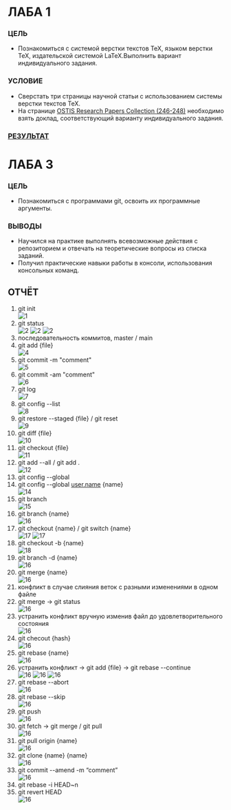 # ЛАБА 1

### ЦЕЛЬ

- Познакомиться с системой верстки текстов TeX, языком верстки TeX, издательской системой LaTeX.Выполнить вариант индивидуального задания.

### УСЛОВИЕ

- Сверстать три страницы научной статьи с использованием системы верстки текстов TeX.
- На странице [OSTIS Research Papers Collection (246-248)](https://proc.ostis.net/proc/Proceedings%20OSTIS-2024.pdf) необходимо взять доклад, соответствующий варианту индивидуального задания.

### [РЕЗУЛЬТАТ](lab1/LAB1.pdf)

# ЛАБА 3
### ЦЕЛЬ

- Познакомиться с программами git, освоить их программные аргументы.

### ВЫВОДЫ

- Научился на практике выполнять всевозможные действия с репозиторием и отвечать на теоретические вопросы из списка заданий.
- Получил практические навыки работы в консоли, использования консольных команд.

## ОТЧЁТ
1. git init <br>![1](img/1.png)
2. git status <br>![2](img/2.png)  ![2](img/2_2.png)  ![2](img/2_3.png)
3. последовательность коммитов, master   /   main <br>
4. git add {file} <br>![4](img/3.png)
5. git commit -m "comment" <br>![5](img/4.png)
6. git commit -am "comment" <br>![6](img/5.png)
7. git log <br>![7](img/6.png)
8. git config --list <br>![8](img/7.png)
9. git restore --staged {file}   /   git reset <br>![9](img/8.png)
10. git diff {file} <br>![10](img/9.png)
11. git checkout {file} <br>![11](img/10.png)
12. git add --all   /   git add . <br>![12](img/11.png)
13. git config --global <br>
14. git config --global [user.name](http://user.name) {name} <br>![14](img/12.png)
15. git branch <br>![15](img/13.png)
16. git branch {name} <br>![16](img/16.png)
17. git checkout {name} / git switch {name} <br>![17](img/15.png)  ![17](img/image.png)
18. git checkout -b {name} <br>![18](img/18-1.png)
19. git branch -d {name} <br>![16](img/17.png)
20. git merge {name} <br>![16](img/20-1.png)
21. конфликт в случае слияния веток с разными изменениями в одном файле <br>
22. git merge → git status <br>![16](img/22-1.png)
23. устранить конфликт вручную изменив файл до удовлетворительного состояния <br>![16](img/22-1.png)
24. git checout {hash} <br>![16](img/24.png)
25. git rebase {name} <br>![16](img/25.png)
26. устранить конфликт → git add {file} → git rebase --continue <br>![16](images/26_1.png)  ![16](images/26_2.png)  ![16](images/26_3.png)
27. git rebase --abort <br>![16](images/27.png)
28. git rebase --skip <br>![16](images/28.png)
29. git push <br>![16](images/29.png)
30. git fetch → git merge  /  git pull <br>![16](images/30.png)
31. git pull origin {name} <br>![16](images/31.png)
32. git clone {name} {name} <br>![16](images/32.png)
33. git commit --amend -m “comment” <br>![16](images/33.png)
34. git rebase -i HEAD~n <br>
35. git revert HEAD <br>![16](images/35.png)
